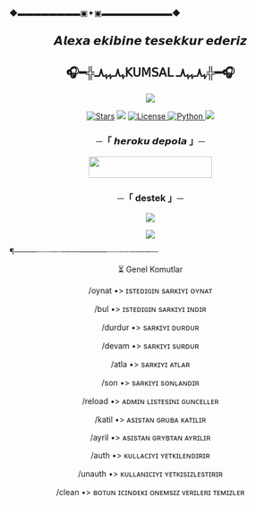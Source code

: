   ◆▬▬▬▬▬▬▬▬▣✦▣▬▬▬▬▬▬▬▬▬◆
<h2 align="center">
𝘼𝙡𝙚𝙭𝙖 𝙚𝙠𝙞𝙗𝙞𝙣𝙚 𝙩𝙚𝙨𝙚𝙠𝙠𝙪𝙧 𝙚𝙙𝙚𝙧𝙞𝙯
<h2 align="center">
🎧━╬ﮩ٨ـﮩﮩ٨ـ𝖪𝖴𝖬𝖲𝖠𝖫 ﮩ٨ـﮩﮩ٨ـ╬━🎧
</h2>

<p align="center">
  <img src="(https://ezgif.com/webp-to-jpg/ezgif-5-a56a5448b0.jpg)">
</p>

<p align="center">
<a href="https://github.com/AnonymousX1025/AnonXMusic/stargazers"><img src="https://img.shields.io/github/stars/AnonymousX1025/AnonXMusic?color=black&logo=github&logoColor=black&style=for-the-badge" alt="Stars" /></a>
<a href="https://github.com/AnonymousX1025/AnonXMusic/network/members"> <img src="https://img.shields.io/github/forks/AnonymousX1025/AnonXMusic?color=black&logo=github&logoColor=black&style=for-the-badge" /></a>
<a href="https://github.com/AnonymousX1025/AnonXMusic/blob/master/LICENSE"> <img src="https://img.shields.io/badge/License-MIT-blueviolet?style=for-the-badge" alt="License" /> </a>
<a href="https://www.python.org/"> <img src="https://img.shields.io/badge/Written%20in-Python-orange?style=for-the-badge&logo=python" alt="Python" /> </a>
<a href="https://github.com/AnonymousX1025/AnonXMusic/commits/AnonymousX1025"> <img src="https://img.shields.io/github/last-commit/AnonymousX1025/AnonXMusic?color=blue&logo=github&logoColor=green&style=for-the-badge" /></a>
</p>

<h3 align="center">
    ─「 𝙝𝙚𝙧𝙤𝙠𝙪 𝙙𝙚𝙥𝙤𝙡𝙖 」─
</h3>

<p align="center"><a href="https://dashboard.heroku.com/new?template=https://github.com/Silahanim21/Kumsal-Muzik-bot"> <img src="https://img.shields.io/badge/𝘽𝙐𝙍𝘼𝙔𝘼%20𝙏𝙄𝙆𝙇𝘼%20-black?style=for-the-badge&logo=heroku" width="220" height="38.45"/></a></p>

<h3 align="center">
    ─「 destek 」─
</h3>

<p align="center">
<a href="https://telegram.me/kumsalmuzikk"><img src="https://img.shields.io/badge/-Support%20Group-blue.svg?style=for-the-badge&logo=Telegram"></a>
</p>

<p align="center">
<a href="https://t.me/kumsaldestekkanal"><img src="https://img.shields.io/badge/-destek%20kanal-blue.svg?style=for-the-badge&logo=Telegram"></a>
</p>

¶────┈┈┈┄┄╌╌╌╌─────┈┈┈┄┄╌╌╌╌┄┄
<p align="center">
⏳ Genel Komutlar
<p align="center">
/oynat •> ɪsᴛᴇᴅɪɢɪɴ sᴀʀᴋɪʏɪ ᴏʏɴᴀᴛ
<p align="center">
/bul •> ɪsᴛᴇᴅɪɢɪɴ sᴀʀᴋɪʏɪ ɪɴᴅɪʀ
<p align="center">
/durdur •> sᴀʀᴋɪʏɪ ᴅᴜʀᴅᴜʀ
<p align="center">
/devam •> sᴀʀᴋɪʏɪ sᴜʀᴅᴜʀ
<p align="center">
/atla •> sᴀʀᴋɪʏɪ ᴀᴛʟᴀʀ
<p align="center">
/son •> sᴀʀᴋɪʏɪ sᴏɴʟᴀɴᴅɪʀ
<p align="center">
/reload •> ᴀᴅᴍɪɴ ʟɪsᴛᴇsɪɴɪ ɢᴜɴᴄᴇʟʟᴇʀ
<p align="center">
/katil •> ᴀsɪsᴛᴀɴ ɢʀᴜʙᴀ ᴋᴀᴛɪʟɪʀ
<p align="center">
/ayril •> ᴀsɪsᴛᴀɴ ɢʀʏʙᴛᴀɴ ᴀʏʀɪʟɪʀ
<p align="center">
/auth •> ᴋᴜʟʟᴀᴄɪʏɪ ʏᴇᴛᴋɪʟᴇɴᴅɪʀɪʀ
<p align="center">
/unauth •> ᴋᴜʟʟᴀɴɪᴄɪʏɪ ʏᴇᴛᴋɪsɪᴢʟᴇsᴛɪʀɪʀ
<p align="center">
/clean •> ʙᴏᴛᴜɴ ɪᴄɪɴᴅᴇᴋɪ ᴏɴᴇᴍsɪᴢ ᴠᴇʀɪʟᴇʀɪ ᴛᴇᴍɪᴢʟᴇʀ


